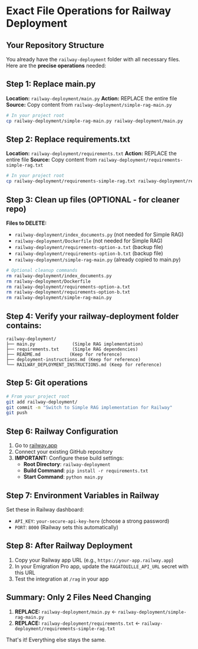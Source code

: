 # Exact File Operations for Railway Deployment

## Your Repository Structure
You already have the `railway-deployment` folder with all necessary files. Here are the **precise operations** needed:

## Step 1: Replace main.py
**Location:** `railway-deployment/main.py`
**Action:** REPLACE the entire file
**Source:** Copy content from `railway-deployment/simple-rag-main.py`

```bash
# In your project root
cp railway-deployment/simple-rag-main.py railway-deployment/main.py
```

## Step 2: Replace requirements.txt  
**Location:** `railway-deployment/requirements.txt`
**Action:** REPLACE the entire file
**Source:** Copy content from `railway-deployment/requirements-simple-rag.txt`

```bash
# In your project root
cp railway-deployment/requirements-simple-rag.txt railway-deployment/requirements.txt
```

## Step 3: Clean up files (OPTIONAL - for cleaner repo)
**Files to DELETE:**
- `railway-deployment/index_documents.py` (not needed for Simple RAG)
- `railway-deployment/Dockerfile` (not needed for Simple RAG)
- `railway-deployment/requirements-option-a.txt` (backup file)
- `railway-deployment/requirements-option-b.txt` (backup file)
- `railway-deployment/simple-rag-main.py` (already copied to main.py)

```bash
# Optional cleanup commands
rm railway-deployment/index_documents.py
rm railway-deployment/Dockerfile  
rm railway-deployment/requirements-option-a.txt
rm railway-deployment/requirements-option-b.txt
rm railway-deployment/simple-rag-main.py
```

## Step 4: Verify your railway-deployment folder contains:
```
railway-deployment/
├── main.py              (Simple RAG implementation)
├── requirements.txt     (Simple RAG dependencies)  
├── README.md           (Keep for reference)
├── deployment-instructions.md (Keep for reference)
└── RAILWAY_DEPLOYMENT_INSTRUCTIONS.md (Keep for reference)
```

## Step 5: Git operations
```bash
# From your project root
git add railway-deployment/
git commit -m "Switch to Simple RAG implementation for Railway"
git push
```

## Step 6: Railway Configuration
1. Go to [railway.app](https://railway.app)
2. Connect your existing GitHub repository
3. **IMPORTANT:** Configure these build settings:
   - **Root Directory**: `railway-deployment`
   - **Build Command**: `pip install -r requirements.txt`
   - **Start Command**: `python main.py`

## Step 7: Environment Variables in Railway
Set these in Railway dashboard:
- `API_KEY`: `your-secure-api-key-here` (choose a strong password)
- `PORT`: `8000` (Railway sets this automatically)

## Step 8: After Railway Deployment
1. Copy your Railway app URL (e.g., `https://your-app.railway.app`)
2. In your Emigration Pro app, update the `RAGATOUILLE_API_URL` secret with this URL
3. Test the integration at `/rag` in your app

## Summary: Only 2 Files Need Changing
1. **REPLACE:** `railway-deployment/main.py` ← `railway-deployment/simple-rag-main.py`
2. **REPLACE:** `railway-deployment/requirements.txt` ← `railway-deployment/requirements-simple-rag.txt`

That's it! Everything else stays the same.
